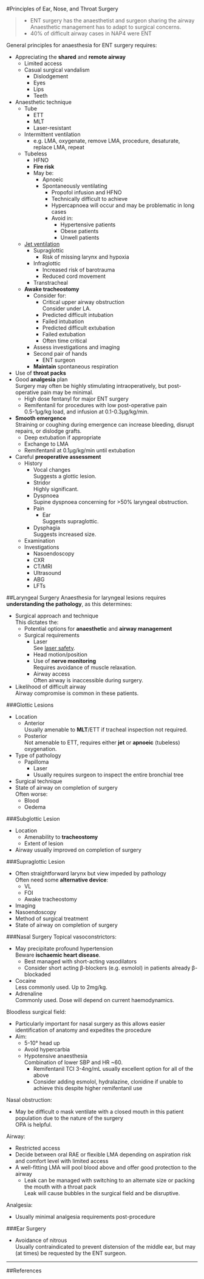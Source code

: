 #Principles of Ear, Nose, and Throat Surgery

>* ENT surgery has the anaesthetist and surgeon sharing the airway  
>Anaesthetic management has to adapt to surgical concerns.
>* 40% of difficult airway cases in NAP4 were ENT

General principles for anaesthesia for ENT surgery requires:
* Appreciating the **shared** and **remote airway**
	* Limited access
	* Casual surgical vandalism
		* Dislodgement
		* Eyes
		* Lips
		* Teeth
* Anaesthetic technique
	* Tube
		* ETT
		* MLT
		* Laser-resistant
	* Intermittent ventilation
		* e.g. LMA, oxygenate, remove LMA, procedure, desaturate, replace LMA, repeat
	* Tubeless  
		* HFNO
		* **Fire risk**
		* May be:
			* Apnoeic  
			* Spontaneously ventilating  
				* Propofol infusion and HFNO
				* Technically difficult to achieve
				* Hypercapnoea will occur and may be problematic in long cases
				* Avoid in:
					* Hypertensive patients
					* Obese patients
					* Unwell patients
	* [Jet ventilation](/anaesthesia/ent/jet-vent.md)
		* Supraglottic  
			* Risk of missing larynx and hypoxia
		* Infraglottic  
			* Increased risk of barotrauma
			* Reduced cord movement
		* Transtracheal
	* **Awake tracheostomy**  
		* Consider for:
			* Critical upper airway obstruction  
			Consider under LA.
			* Predicted difficult intubation
			* Failed intubation
			* Predicted difficult extubation
			* Failed extubation
			* Often time critical
		* Assess investigations and imaging
		* Second pair of hands
			* ENT surgeon
		* **Maintain** spontaneous respiration
* Use of **throat packs**
* Good **analgesia** plan  
Surgery may often be highly stimulating intraoperatively, but post-operative pain may be minimal.
	* High dose fentanyl for major ENT surgery
	* Remifentanil for procedures with low post-operative pain  
	0.5-1μg/kg load, and infusion at 0.1-0.3μg/kg/min.
* **Smooth emergence**  
Straining or coughing during emergence can increase bleeding, disrupt repairs, or dislodge grafts.
	* Deep extubation if appropriate
	* Exchange to LMA
	* Remifentanil at 0.1μg/kg/min until extubation
* Careful **preoperative assessment**
	* History
		* Vocal changes  
		Suggests a glottic lesion.
		* Stridor  
		Highly significant.
		* Dyspnoea  
		Supine dyspnoea concerning for >50% laryngeal obstruction.
		* Pain
			* Ear  
			Suggests supraglottic.
		* Dysphagia  
		Suggests increased size.
	* Examination
	* Investigations
		* Nasoendoscopy
		* CXR
		* CT/MRI
		* Ultrasound
		* ABG
		* LFTs



##Laryngeal Surgery
Anaesthesia for laryngeal lesions requires **understanding the pathology**, as this determines:
* Surgical approach and technique  
This dictates the:
	* Potential options for **anaesthetic** and **airway management**  
	* Surgical requirements
		* Laser  
		See [laser safety](/anaesthesia/considerations/laser-safety.md).
		* Head motion/position
		* Use of **nerve monitoring**  
		Requires avoidance of muscle relaxation.
		* Airway access  
		Often airway is inaccessible during surgery.
* Likelihood of difficult airway  
Airway compromise is common in these patients.


###Glottic Lesions
* Location
	* Anterior  
	Usually amenable to **MLT**/ETT if tracheal inspection not required.
	* Posterior  
	Not amenable to ETT, requires either **jet** or **apnoeic** (tubeless) oxygenation.
* Type of pathology
	* Papilloma
		* Laser
		* Usually requires surgeon to inspect the entire bronchial tree
* Surgical technique
* State of airway on completion of surgery  
Often worse:
	* Blood
	* Oedema


###Subglottic Lesion
* Location
	* Amenability to **tracheostomy**
	* Extent of lesion
* Airway usually improved on completion of surgery


###Supraglottic Lesion
* Often straightforward larynx but view impeded by pathology  
Often need some **alternative device**:
	* VL
	* FOI
	* Awake tracheostomy
* Imaging
* Nasoendoscopy
* Method of surgical treatment
* State of airway on completion of surgery


###Nasal Surgery
Topical vasoconstrictors:
* May precipitate profound hypertension  
Beware **ischaemic heart disease**.
	* Best managed with short-acting vasodilators
	* Consider short acting β-blockers (e.g. esmolol) in patients already β-blockaded
* Cocaine  
Less commonly used. Up to 2mg/kg.
* Adrenaline  
Commonly used. Dose will depend on current haemodynamics.


Bloodless surgical field:
* Particularly important for nasal surgery as this allows easier identification of anatomy and expedites the procedure
* Aim:
	* 5-10° head up
	* Avoid hypercarbia
	* Hypotensive anaesthesia  
	Combination of lower SBP and HR ~60.
		* Remifentanil TCI 3-4ng/mL usually excellent option for all of the above
		* Consider adding esmolol, hydralazine, clonidine if unable to achieve this despite higher remifentanil use


Nasal obstruction:
* May be difficult o mask ventilate with a closed mouth in this patient population due to the nature of the surgery  
OPA is helpful.


Airway:
* Restricted access
* Decide between oral RAE or flexible LMA depending on aspiration risk and comfort level with limited access
* A well-fitting LMA will pool blood above and offer good protection to the airway
	* Leak can be managed with switching to an alternate size or packing the mouth with a throat pack  
	Leak will cause bubbles in the surgical field and be disruptive.


Analgesia:
* Usually minimal analgesia requirements post-procedure

###Ear Surgery
* Avoidance of nitrous  
Usually contraindicated to prevent distension of the middle ear, but may (at times) be requested by the ENT surgeon.

---
##References
